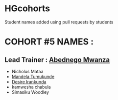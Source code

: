 # HGcohorts
Student names added using pull requests by students

# COHORT #5 NAMES :
## Lead Trainer : [Abednego Mwanza](https://github.com/AbednegoTM)
- Nicholus Mataa
- [Mandela Tumukunde](https://github.com/mandelatuks)
- [Desire Irankunda](https://github.com/Deewiliams)
- kamwesha chabula
- Simasiku Woodley

